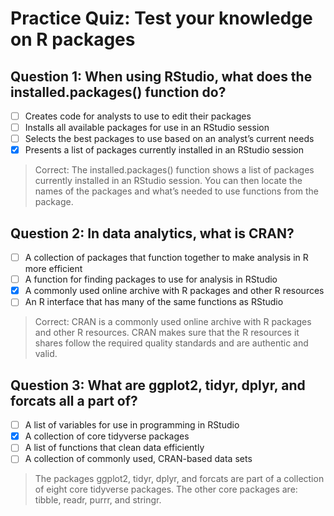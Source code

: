 # Practice Quiz: Test your knowledge on R packages

## Question 1: When using RStudio, what does the installed.packages() function do?

- [ ] Creates code for analysts to use to edit their packages
- [ ] Installs all available packages for use in an RStudio session
- [ ] Selects the best packages to use based on an analyst’s current needs
- [x] Presents a list of packages currently installed in an RStudio session

> Correct: The installed.packages() function shows a list of packages currently installed in an RStudio session. You can then locate the names of the packages and what’s needed to use functions from the package.

## Question 2: In data analytics, what is CRAN?

- [ ] A collection of packages that function together to make analysis in R more efficient
- [ ] A function for finding packages to use for analysis in RStudio
- [x] A commonly used online archive with R packages and other R resources
- [ ] An R interface that has many of the same functions as RStudio

> Correct: CRAN is a commonly used online archive with R packages and other R resources. CRAN makes sure that the R resources it shares follow the required quality standards and are authentic and valid.

## Question 3: What are ggplot2, tidyr, dplyr, and forcats all a part of?

- [ ] A list of variables for use in programming in RStudio
- [x] A collection of core tidyverse packages
- [ ] A list of functions that clean data efficiently
- [ ] A collection of commonly used, CRAN-based data sets

> The packages ggplot2, tidyr, dplyr, and forcats are part of a collection of eight core tidyverse packages. The other core packages are: tibble, readr, purrr, and stringr.
